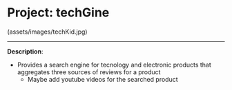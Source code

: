 # Project: **techGine**

(assets/images/techKid.jpg)
___

**Description**:

* Provides a search engine for tecnology and electronic products that aggregates three sources of reviews for a product
    * Maybe add youtube videos for the searched product
